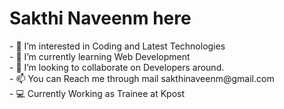 <center><img src="https://i.pinimg.com/originals/57/5a/20/575a20918d349a354cc636a0d49b35a0.gif" loop=infinite alt=""/>

</center><h1>Sakthi Naveenm here</h1>
- 👀 I’m interested in Coding and Latest Technologies<br>
- 🌱 I’m currently learning Web Development<br>
- 💞️ I’m looking to collaborate on Developers around.<br>
- 📫 You can Reach me through mail sakthinaveenm@gmail.com<br>
- 💻 Currently Working as Trainee at Kpost<br>

